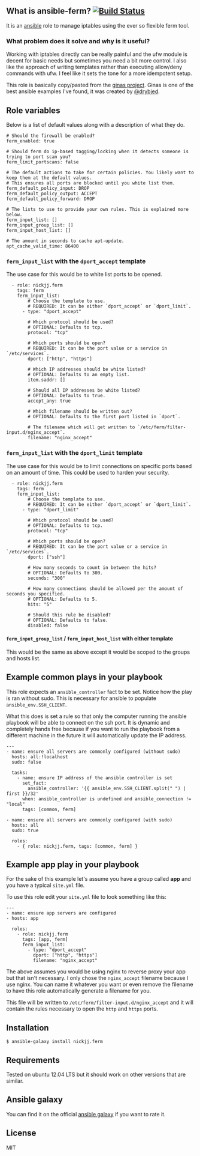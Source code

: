## What is ansible-ferm? [![Build Status](https://secure.travis-ci.org/nickjj/ansible-ferm.png)](http://travis-ci.org/nickjj/ansible-ferm)

It is an [ansible](http://www.ansible.com/home) role to manage iptables using the ever so flexible ferm tool.

### What problem does it solve and why is it useful?

Working with iptables directly can be really painful and the ufw module is decent for basic needs but sometimes you need a bit more control. I also like the approach of writing templates rather than executing allow/deny commands with ufw. I feel like it sets the tone for a more idempotent setup.

This role is basically copy/pasted from the [ginas project](https://github.com/ginas/ginas/tree/master/playbooks/roles/ginas.ferm). Ginas is one of the best ansible examples I've found, it was created by [@drybjed](https://twitter.com/drybjed).

## Role variables

Below is a list of default values along with a description of what they do.

```
# Should the firewall be enabled?
ferm_enabled: true

# Should ferm do ip-based tagging/locking when it detects someone is trying to port scan you?
ferm_limit_portscans: false

# The default actions to take for certain policies. You likely want to keep them at the default values.
# This ensures all ports are blocked until you white list them.
ferm_default_policy_input: DROP
ferm_default_policy_output: ACCEPT
ferm_default_policy_forward: DROP

# The lists to use to provide your own rules. This is explained more below.
ferm_input_list: []
ferm_input_group_list: []
ferm_input_host_list: []

# The amount in seconds to cache apt-update.
apt_cache_valid_time: 86400
```

### `ferm_input_list` with the `dport_accept` template

The use case for this would be to white list ports to be opened.

```
  - role: nickjj.ferm
    tags: ferm
    ferm_input_list:
        # Choose the template to use.
        # REQUIRED: It can be either `dport_accept` or `dport_limit`.
      - type: "dport_accept"

        # Which protocol should be used?
        # OPTIONAL: Defaults to tcp.
        protocol: "tcp"

        # Which ports should be open?
        # REQUIRED: It can be the port value or a service in `/etc/services`.
        dport: ["http", "https"]

        # Which IP addresses should be white listed?
        # OPTIONAL: Defaults to an empty list.
        item.saddr: []

        # Should all IP addresses be white listed?
        # OPTIONAL: Defaults to true.
        accept_any: true

        # Which filename should be written out?
        # OPTIONAL: Defaults to the first port listed in `dport`.

        # The filename which will get written to `/etc/ferm/filter-input.d/nginx_accept`.
        filename: "nginx_accept"
```

### `ferm_input_list` with the `dport_limit` template

The use case for this would be to limit connections on specific ports based on an amount of time. This could be used to harden your security.

```
  - role: nickjj.ferm
    tags: ferm
    ferm_input_list:
        # Choose the template to use.
        # REQUIRED: It can be either `dport_accept` or `dport_limit`.
      - type: "dport_limit"

        # Which protocol should be used?
        # OPTIONAL: Defaults to tcp.
        protocol: "tcp"

        # Which ports should be open?
        # REQUIRED: It can be the port value or a service in `/etc/services`.
        dport: ["ssh"]

        # How many seconds to count in between the hits?
        # OPTIONAL: Defaults to 300.
        seconds: "300"

        # How many connections should be allowed per the amount of seconds you specified.
        # OPTIONAL: Defaults to 5.
        hits: "5"

        # Should this rule be disabled?
        # OPTIONAL: Defaults to false.
        disabled: false
```

#### `ferm_input_group_list` / `ferm_input_host_list` with either template

This would be the same as above except it would be scoped to the groups and hosts list.

## Example common plays in your playbook

This role expects an `ansible_controller` fact to be set. Notice how the play is ran without sudo. This is necessary for ansible to populate `ansible_env.SSH_CLIENT`.

What this does is set a rule so that only the computer running the ansible playbook will be able to connect on the ssh port. It is dynamic and completely hands free because if you want to run the playbook from a different machine in the future it will automatically update the IP address.

```
---
- name: ensure all servers are commonly configured (without sudo)
  hosts: all:!localhost
  sudo: false

  tasks:
    - name: ensure IP address of the ansible controller is set
      set_fact:
        ansible_controller: '{{ ansible_env.SSH_CLIENT.split(" ") | first }}/32'
      when: ansible_controller is undefined and ansible_connection != "local"
      tags: [common, ferm]

- name: ensure all servers are commonly configured (with sudo)
  hosts: all
  sudo: true

  roles:
    - { role: nickjj.ferm, tags: [common, ferm] }
```

## Example app play in your playbook

For the sake of this example let's assume you have a group called **app** and you have a typical `site.yml` file.

To use this role edit your `site.yml` file to look something like this:

```
---
- name: ensure app servers are configured
- hosts: app

  roles:
    - role: nickjj.ferm
      tags: [app, ferm]
      ferm_input_list:
        - type: "dport_accept"
          dport: ["http", "https"]
          filename: "nginx_accept"
```

The above assumes you would be using nginx to reverse proxy your app but that isn't necessary. I only chose the `nginx_accept` filename because I use nginx. You can name it whatever you want or even remove the filename to have this role automatically generate a filename for you.

This file will be written to `/etc/ferm/filter-input.d/nginx_accept` and it will contain the rules necessary to open the `http` and `https` ports.

## Installation

`$ ansible-galaxy install nickjj.ferm`

## Requirements

Tested on ubuntu 12.04 LTS but it should work on other versions that are similar.

## Ansible galaxy

You can find it on the official [ansible galaxy](https://galaxy.ansible.com/list#/roles/1077) if you want to rate it.

## License

MIT